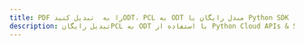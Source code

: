 ---title: PDF را به  تبدیل کنیدODT، PCL به ODT مبدل رایگان یا Python SDKdescription: تبدیل رایگانPCL به ODT با استفاده از Python Cloud APIs & SDK همچنین اسناد PDF را در Cloud ایجاد، ویرایش و رندر کنید.---